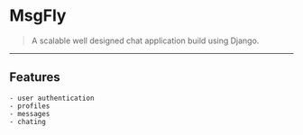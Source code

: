 # **MsgFly**

> A scalable well designed chat application build using Django.

---

## **Features**

    - user authentication
    - profiles
    - messages
    - chating
